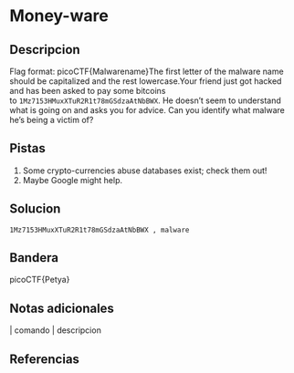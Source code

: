 
# Money-ware

## Descripcion

Flag format: picoCTF{Malwarename}The first letter of the malware name should be capitalized and the rest lowercase.Your friend just got hacked and has been asked to pay some bitcoins to `1Mz7153HMuxXTuR2R1t78mGSdzaAtNbBWX`. He doesn’t seem to understand what is going on and asks you for advice. Can you identify what malware he’s being a victim of?


## Pistas

1. Some crypto-currencies abuse databases exist; check them out!
2. Maybe Google might help.


## Solucion

```bash()
1Mz7153HMuxXTuR2R1t78mGSdzaAtNbBWX , malware
```

## Bandera

picoCTF{Petya}

## Notas adicionales

| comando | descripcion

## Referencias
